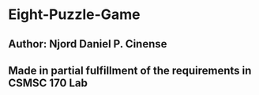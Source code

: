 # Eight-Puzzle-Game
## Author: Njord Daniel P. Cinense
## Made in partial fulfillment of the requirements in CSMSC 170 Lab 